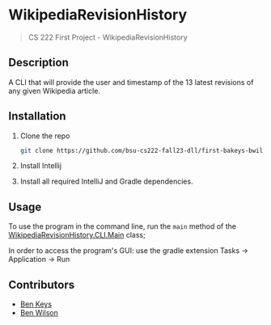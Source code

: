 # WikipediaRevisionHistory
> CS 222 First Project - WikipediaRevisionHistory

## Description

A CLI that will provide the user and timestamp of the 13 latest revisions of any given Wikipedia article.

## Installation

1. Clone the repo
   ```sh
   git clone https://github.com/bsu-cs222-fall23-dll/first-bakeys-bwilson.git
   ```
2. Install Intellij

3. Install all required IntelliJ and Gradle dependencies.

## Usage

To use the program in the command line, run the `main` method of the [WikipediaRevisionHistory.CLI.Main](src/main/java/WikipediaRevisionHistory/CLI/Main.java) class;

In order to access the program's GUI: use the gradle extension Tasks -> Application -> Run

## Contributors

- [Ben Keys](https://github.com/bkeys818)
- [Ben Wilson](https://github.com/Ben-jaminWilson)
